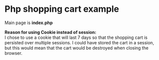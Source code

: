 # Php shopping cart example

Main page is __index.php__  
  
  
__Reason for using Cookie instead of session:__  
I chose to use a cookie that will last 7 days so that the shopping cart is persisted over multiple sessions. I could have stored the cart in a session, but this would mean that the cart would be destroyed when closing the browser.
